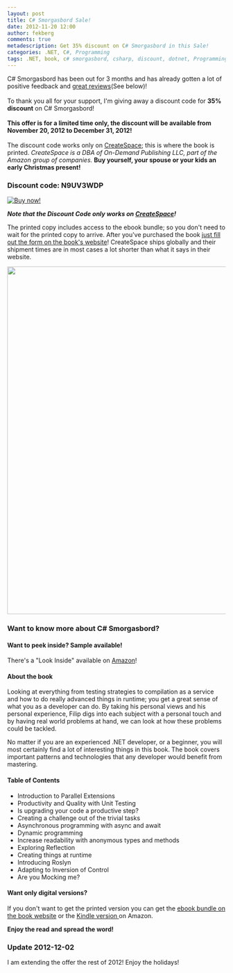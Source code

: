 ```yaml
---
layout: post
title: C# Smorgasbord Sale!
date: 2012-11-20 12:00
author: fekberg
comments: true
metadescription: Get 35% discount on C# Smorgasbord in this Sale!
categories: .NET, C#, Programming
tags: .NET, book, c# smorgasbord, csharp, discount, dotnet, Programming
---
```

<a href="https://www.createspace.com/3759762" target="_blank"><img src="https://cdn.filipekberg.se/fekberg-blog/wp-content/uploads/2012/11/CSharpSmorgasbordDiscount_RestOf2012.png" alt="" title="C# Smorgasbord 35% Discount" style="float: right; padding-left: 10px;" class="alignnone size-full wp-image-1363" /></a>
C# Smorgasbord has been out for 3 months and has already gotten a lot of positive feedback and <a href="http://www.amazon.com/C-Smorgasbord-Filip-Ekberg/product-reviews/1468152106/ref=dp_top_cm_cr_acr_txt?ie=UTF8&showViewpoints=1" target="_blank">great reviews</a>(See below)!<!--excerpt--> <br/><br>To thank you all for your support, I'm giving away a discount code for <strong>35% discount</strong> on C# Smorgasbord!<br/><br/><strong>This offer is for a limited time only, the discount will be available from November 20, 2012 to December 31, 2012!</strong><br/><br/>The discount code works only on <a href="https://www.createspace.com/3759762">CreateSpace</a>; this is where the book is printed. <em>CreateSpace is a DBA of On-Demand Publishing LLC, part of the Amazon group of companies.</em> <strong>Buy yourself, your spouse or your kids an early Christmas present!</strong>

<h3>Discount code: N9UV3WDP</h3>

<a href="https://www.createspace.com/3759762" target="_blank"><img src="https://books.filipekberg.se/Content/Images/buy_now.gif" alt="Buy now!" /></a>

<strong><em>Note that the Discount Code only works on <a href="https://www.createspace.com/3759762" target="_blank">CreateSpace</a>!</em></strong>

The printed copy includes access to the ebook bundle; so you don't need to wait for the printed copy to arrive. After you've purchased the book <a href="https://books.filipekberg.se/Ebook">just fill out the form on the book's website</a>! CreateSpace ships globally and their shipment times are in most cases a lot shorter than what it says in their website.

<img src="https://cdn.filipekberg.se/fekberg-blog/wp-content/uploads/2012/10/CSharpSmorgasbordRating1.png" alt="" title="C# Smorgasbord ratings" width="800"  class="alignright size-full wp-image-1477" />

<h3>Want to know more about C# Smorgasbord?</h3>

<h4>Want to peek inside? Sample available!</h4>
There's a "Look Inside" available on <a href="http://www.amazon.com/C-Smorgasbord-Filip-Ekberg/dp/1468152106/">Amazon</a>!

<h4>About the book</h4>
Looking at everything from testing strategies to compilation as a service and how to do really advanced things in runtime; you get a great sense of what you as a developer can do. By taking his personal views and his personal experience, Filip digs into each subject with a personal touch and by having real world problems at hand, we can look at how these problems could be tackled.

No matter if you are an experienced .NET developer, or a beginner, you will most certainly find a lot of interesting things in this book. The book covers important patterns and technologies that any developer would benefit from mastering.

<h4>Table of Contents</h4>
<ul>
            <li>Introduction to Parallel Extensions</li>
            <li>Productivity and Quality with Unit Testing</li>
            <li>Is upgrading your code a productive step?</li>
            <li>Creating a challenge out of the trivial tasks</li>
            <li>Asynchronous programming with async and await</li>
            <li>Dynamic programming</li>
            <li>Increase readability with anonymous types and methods</li>
            <li>Exploring Reflection</li>
            <li>Creating things at runtime</li>
            <li>Introducing Roslyn</li>
            <li>Adapting to Inversion of Control</li>
            <li>Are you Mocking me?</li>
        </ul>

<h4>Want only digital versions?</h4>
If you don't want to get the printed version you can get the <a href="https://books.filipekberg.se/#ebooks">ebook bundle on the book website</a> or the <a href="http://www.amazon.com/C-Smorgasbord-ebook/dp/B008X8SIU0/ref=tmm_kin_title_1">Kindle version </a>on Amazon.

<strong>Enjoy the read and spread the word!</strong>

<h3>Update 2012-12-02</h3>
I am extending the offer the rest of 2012! Enjoy the holidays!
